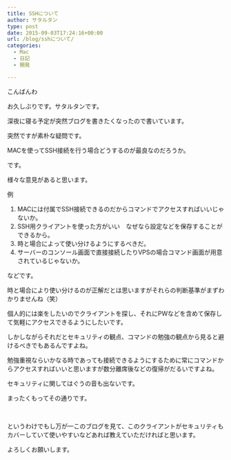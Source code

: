 ```yaml
---
title: SSHについて
author: サタルタン
type: post
date: 2015-09-03T17:24:16+00:00
url: /blog/sshについて/
categories:
  - Mac
  - 日記
  - 開発

---
```

こんばんわ

お久しぶりです。サタルタンです。

深夜に寝る予定が突然ブログを書きたくなったので書いています。

突然ですが素朴な疑問です。

MACを使ってSSH接続を行う場合どうするのが最良なのだろうか。

です。

様々な意見があると思います。

例

  1. MACには付属でSSH接続できるのだからコマンドでアクセスすればいいじゃないか。
  2. SSH用クライアントを使った方がいい　なぜなら設定などを保存することができるから。
  3. 時と場合によって使い分けるようにするべきだ。
  4. サーバーのコンソール画面で直接接続したりVPSの場合コマンド画面が用意されているじゃないか。

などです。

時と場合により使い分けるのが正解だとは思いますがそれらの判断基準がまずわかりませんね（笑）

個人的には楽をしたいのでクライアントを探し、それにPWなどを含めて保存して気軽にアクセスできるようにしたいです。

しかしながらそれだとセキュリティの観点、コマンドの勉強の観点から見ると避けるべきでもあるんですよね。

勉強重視ならいかなる時であっても接続できるようにするために常にコマンドからアクセスすればいいと思いますが数分離席後などの復帰がだるいですよね。

セキュリティに関してはぐうの音も出ないです。
  
まったくもってその通りです。

&nbsp;

というわけでもし万が一このブログを見て、このクライアントがセキュリティもカバーしていて使いやすいなどあれば教えていただければと思います。

よろしくお願いします。